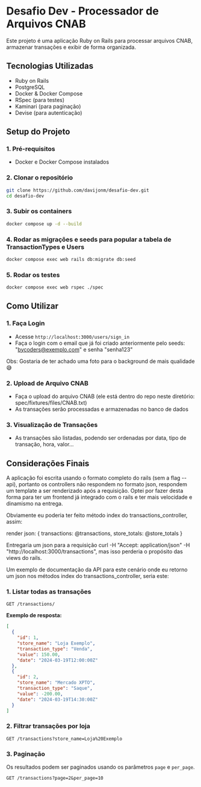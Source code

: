 # Desafio Dev - Processador de Arquivos CNAB

Este projeto é uma aplicação Ruby on Rails para processar arquivos CNAB, armazenar transações e exibir de forma organizada. 

## Tecnologias Utilizadas
- Ruby on Rails
- PostgreSQL
- Docker & Docker Compose
- RSpec (para testes)
- Kaminari (para paginação)
- Devise (para autenticação)

## Setup do Projeto

### 1. Pré-requisitos
- Docker e Docker Compose instalados

### 2. Clonar o repositório
```sh
git clone https://github.com/davijonm/desafio-dev.git
cd desafio-dev
```

### 3. Subir os containers
```sh
docker compose up -d --build
```

### 4. Rodar as migrações e seeds para popular a tabela de TransactionTypes e Users
```sh
docker compose exec web rails db:migrate db:seed
```

### 5. Rodar os testes
```sh
docker compose exec web rspec ./spec
```

## Como Utilizar

### **1. Faça Login**
- Acesse `http://localhost:3000/users/sign_in`
- Faça o login com o email que já foi criado anteriormente pelo seeds: "bycoders@exemplo.com" e senha "senha123"

Obs: Gostaria de ter achado uma foto para o background de mais qualidade 😅

### **2. Upload de Arquivo CNAB**
- Faça o upload do arquivo CNAB (ele está dentro do repo neste diretório: spec/fixtures/files/CNAB.txt)
- As transações serão processadas e armazenadas no banco de dados

### **3. Visualização de Transações**
- As transações são listadas, podendo ser ordenadas por data, tipo de transação, hora, valor...


## Considerações Finais

A aplicação foi escrita usando o formato completo do rails (sem a flag --api), portanto os controllers não respondem no formato json, respondem um template a ser renderizado após a requisição. Optei por fazer desta forma para ter um frontend já integrado com o rails e ter mais velocidade e dinamismo na entrega.

Obviamente eu poderia ter feito método index do transactions_controller, assim:

render json: { transactions: @transactions, store_totals: @store_totals }

Entregaria um json para a requisição curl -H "Accept: application/json" -H "http://localhost:3000/transactions", 
mas isso perderia o propósito das views do rails.

Um exemplo de documentação da API para este cenário onde eu retorno um json nos métodos index do transactions_controller, seria este:

### **1. Listar todas as transações**
```http
GET /transactions/
```
**Exemplo de resposta:**
```json
[
  {
    "id": 1,
    "store_name": "Loja Exemplo",
    "transaction_type": "Venda",
    "value": 150.00,
    "date": "2024-03-19T12:00:00Z"
  },
  {
    "id": 2,
    "store_name": "Mercado XPTO",
    "transaction_type": "Saque",
    "value": -200.00,
    "date": "2024-03-19T14:30:00Z"
  }
]
```

### **2. Filtrar transações por loja**
```http
GET /transactions?store_name=Loja%20Exemplo
```

### **3. Paginação**
Os resultados podem ser paginados usando os parâmetros `page` e `per_page`.
```http
GET /transactions?page=2&per_page=10
```


